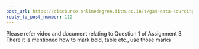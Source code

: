 ```yaml
---
post_url: https://discourse.onlinedegree.iitm.ac.in/t/ga4-data-sourcing-discussion-thread-tds-jan-2025/165959/114
reply_to_post_number: 112
---
```

Please refer video and document relating to Question 1 of Assignment 3. There it is mentioned how to mark bold, table etc., use those marks